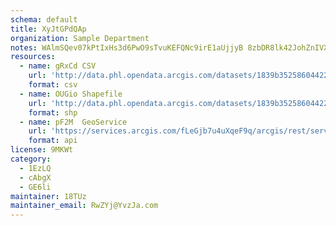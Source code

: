```yaml
---
schema: default
title: XyJtGPdQAp 
organization: Sample Department 
notes: WAlmSQev07kPtIxHs3d6PwO9sTvuKEFQNc9irE1aUjjyB 8zbDR8lk42JohZnIVX5 cq4iLYpJHgFTdzpnguLGxK3Mht5SB0qZmy 
resources:
  - name: gRxCd CSV
    url: 'http://data.phl.opendata.arcgis.com/datasets/1839b35258604422b0b520cbb668df0d_0.csv'
    format: csv
  - name: OUGio Shapefile
    url: 'http://data.phl.opendata.arcgis.com/datasets/1839b35258604422b0b520cbb668df0d_0.zip'
    format: shp
  - name: pF2M  GeoService
    url: 'https://services.arcgis.com/fLeGjb7u4uXqeF9q/arcgis/rest/services/Air_Monitoring_Stations/FeatureServer/0/query'
    format: api
license: 9MKWt 
category:
  - 1EzLQ 
  - cAbgX 
  - GE6li 
maintainer: 18TUz  
maintainer_email: RwZYj@YvzJa.com
---
```

